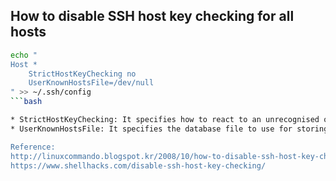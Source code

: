 ## How to disable SSH host key checking for all hosts

```bash
echo "
Host *
    StrictHostKeyChecking no
    UserKnownHostsFile=/dev/null
" >> ~/.ssh/config
```bash

* StrictHostKeyChecking: It specifies how to react to an unrecognised or changed SSH host key. If you choose 'no', new host keys will be automatically added to the host key database file.
* UserKnownHostsFile: It specifies the database file to use for storing the user host keys (default is ~/.ssh/known_hosts). The `/dev/null` file is a special system device file that discards anything and everything written to it, and when used as the input file, returns End Of File immediately. If you don't configure the null device file as the host key database, connecting to hosts that changed there host key can be blocked.

Reference:  
http://linuxcommando.blogspot.kr/2008/10/how-to-disable-ssh-host-key-checking.html  
https://www.shellhacks.com/disable-ssh-host-key-checking/
